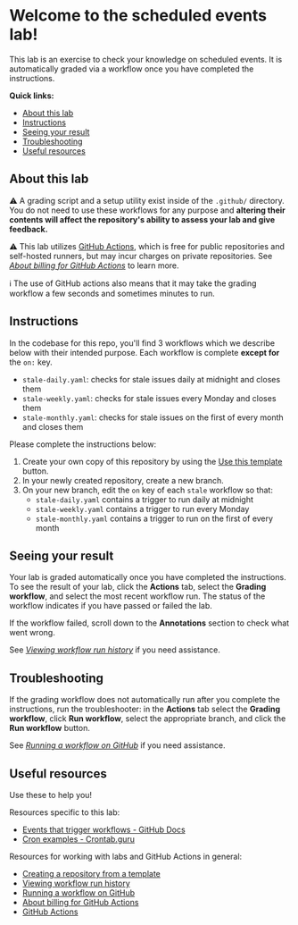 # Welcome to the scheduled events lab!

This lab is an exercise to check your knowledge on scheduled events. It is automatically graded via a workflow once you have completed the instructions.

**Quick links:**
- [About this lab](#about-this-lab)
- [Instructions](#instructions)
- [Seeing your result](#seeing-your-result)
- [Troubleshooting](#troubleshooting)
- [Useful resources](#useful-resources)

## About this lab

:warning: A grading script and a setup utility exist inside of the `.github/` directory. You do not need to use these workflows for any purpose and **altering their contents will affect the repository's ability to assess your lab and give feedback.**

:warning: This lab utilizes [GitHub Actions](https://docs.github.com/en/actions), which is free for public repositories and self-hosted runners, but may incur charges on private repositories. See *[About billing for GitHub Actions]* to learn more.

:information_source: The use of GitHub actions also means that it may take the grading workflow a few seconds and sometimes minutes to run.

## Instructions

In the codebase for this repo, you'll find 3 workflows which we describe below with their intended purpose. Each workflow is complete **except for** the `on:` key.

- `stale-daily.yaml`: checks for stale issues daily at midnight and closes them
- `stale-weekly.yaml`: checks for stale issues every Monday and closes them
- `stale-monthly.yaml`: checks for stale issues on the first of every month and closes them

Please complete the instructions below:
1. Create your own copy of this repository by using the [Use this template](https://docs.github.com/en/github/creating-cloning-and-archiving-repositories/creating-a-repository-from-a-template#creating-a-repository-from-a-template) button.
2. In your newly created repository, create a new branch.
3. On your new branch, edit the `on` key of each `stale` workflow so that:
    - `stale-daily.yaml` contains a trigger to run daily at midnight
    - `stale-weekly.yaml` contains a trigger to run every Monday
    - `stale-monthly.yaml` contains a trigger to run on the first of every month

## Seeing your result

Your lab is graded automatically once you have completed the instructions. To see the result of your lab, click the **Actions** tab, select the **Grading workflow**, and select the most recent workflow run. The status of the workflow indicates if you have passed or failed the lab.

If the workflow failed, scroll down to the **Annotations** section to check what went wrong.

See *[Viewing workflow run history]* if you need assistance.

## Troubleshooting

 If the grading workflow does not automatically run after you complete the instructions, run the troubleshooter: in the **Actions** tab select the **Grading workflow**, click **Run workflow**, select the appropriate branch, and click the **Run workflow** button.

See *[Running a workflow on GitHub]* if you need assistance.

## Useful resources

Use these to help you!

Resources specific to this lab:
- [Events that trigger workflows - GitHub Docs]
- [Cron examples - Crontab.guru]

Resources for working with labs and GitHub Actions in general:
- [Creating a repository from a template]
- [Viewing workflow run history]
- [Running a workflow on GitHub]
- [About billing for GitHub Actions]
- [GitHub Actions]


<!--
Links used throughout this README:
-->
[Events that trigger workflows - GitHub Docs]: https://docs.github.com/en/free-pro-team@latest/actions/reference/events-that-trigger-workflows#schedule
[Cron examples - Crontab.guru]: https://crontab.guru/examples.html
[Creating a repository from a template]:                        https://docs.github.com/en/github/creating-cloning-and-archiving-repositories/creating-a-repository-from-a-template
[Viewing workflow run history]:                                 https://docs.github.com/en/actions/managing-workflow-runs/viewing-workflow-run-history
[Running a workflow on GitHub]:                                 https://docs.github.com/en/actions/managing-workflow-runs/manually-running-a-workflow#running-a-workflow-on-github
[About billing for GitHub Actions]:                             https://docs.github.com/en/github/setting-up-and-managing-billing-and-payments-on-github/about-billing-for-github-actions
[GitHub Actions]:                                               https://docs.github.com/en/actions
